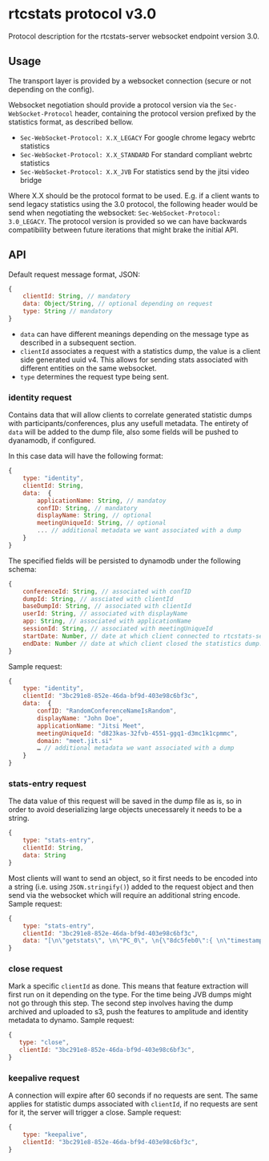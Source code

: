 # rtcstats protocol v3.0
Protocol description for the rtcstats-server websocket endpoint version 3.0.
## Usage
The transport layer is provided by a websocket connection (secure or not depending on the config).

Websocket negotiation should provide a protocol version via the `Sec-WebSocket-Protocol` header, containing the protocol version prefixed by the statistics format, as described bellow.
 - `Sec-WebSocket-Protocol: X.X_LEGACY`  For google chrome legacy webrtc statistics
 - `Sec-WebSocket-Protocol: X.X_STANDARD` For standard compliant webrtc statistics
 - `Sec-WebSocket-Protocol: X.X_JVB`  For statistics send by the jitsi video bridge

Where X.X should be the protocol format to be used.
E.g. if a client wants to send legacy statistics using the 3.0 protocol, the following header would be send  when negotiating the websocket: `Sec-WebSocket-Protocol: 3.0_LEGACY`.
The protocol version is provided so we can have backwards compatibility between future iterations that might brake the initial API.
## API
Default request message format, JSON:
```javascript
{
	clientId: String, // mandatory
	data: Object/String, // optional depending on request
	type: String // mandatory
}
```
- `data` can have different meanings depending on the message type as described in a subsequent section.
- `clientId` associates a request with a statistics dump, the value is a client side generated uuid v4. This allows for sending stats associated with different entities on the same websocket.
- `type` determines the request type being sent.

### identity request
Contains data that will allow clients to correlate generated statistic dumps with participants/conferences, plus any usefull metadata. The entirety of `data` will be added to the dump file, also some fields will be pushed to dyanamodb, if configured.

In this case data will have the following format:
```javascript
{
	type: "identity",
	clientId: String,
	data:  {
	    applicationName: String, // mandatoy
        confID: String, // mandatory
        displayName: String, // optional
        meetingUniqueId: String, // optional
        ... // additional metadata we want associated with a dump
    }
}
```
The specified fields will be persisted to dynamodb under the following schema:
```javascript
{
    conferenceId: String, // associated with confID
    dumpId: String, // assciated with clientId
    baseDumpId: String, // associated with clientId
    userId: String, // associated with displayName
    app: String, // associated with applicationName
    sessionId: String, // associated with meetingUniqueId
    startDate: Number, // date at which client connected to rtcstats-server
    endDate: Number // date at which client closed the statistics dump.
}
```
Sample request:
```javascript
{
	type: "identity",
	clientId: "3bc291e8-852e-46da-bf9d-403e98c6bf3c",
	data:  {
		confID: "RandomConferenceNameIsRandom",
		displayName: "John Doe",
		applicationName: "Jitsi Meet",
		meetingUniqueId: "d823kas-32fvb-4551-ggq1-d3mc1k1cpmmc",
        domain: "meet.jit.si"
		… // additional metadata we want associated with a dump
    }
}
```
### stats-entry request
The data value of this request will be saved in the dump file as is, so in order to avoid deserializing large objects unecessarely it needs to be a string.
```javascript
{
	type: "stats-entry",
	clientId: String,
	data: String
}
```
Most clients will want to send an object, so it first needs to be encoded into a string (i.e. using `JSON.stringify()`) added to the request object and then send via the websocket which will require an additional string encode.
Sample request:
```javascript
{
	type: "stats-entry",
	clientId: "3bc291e8-852e-46da-bf9d-403e98c6bf3c",
	data: "[\n\"getstats\", \n\"PC_0\", \n{\"8dc5feb0\":{ \n\"timestamp\": 1604057071438, \"bytesReceived\": 83363,\"bytesSent\": 9313547, \"lastPacketReceivedTimestamp\": 363635983420, \"lastPacketSentTimestamp\": 363635983428}}, \n1604057071458\n]\n"
}
```
### close request
 Mark a specific `clientId` as done. This means that feature extraction will first run on it depending on the type. For the time being JVB dumps might not go through this step. The second step involves having the dump archived and uploaded to s3, push the features to amplitude and identity metadata to dynamo.
 Sample request:
 ```javascript
{
	type: "close",
	clientId: "3bc291e8-852e-46da-bf9d-403e98c6bf3c",
}
 ```
 ### keepalive request
 A connection will expire after 60 seconds if no requests are sent. The same applies for statistic dumps associated with `clientId`, if no requests are sent for it, the server will trigger a close.
 Sample request:
```javascript
{
	type: "keepalive",
	clientId: "3bc291e8-852e-46da-bf9d-403e98c6bf3c",
}
 ```
